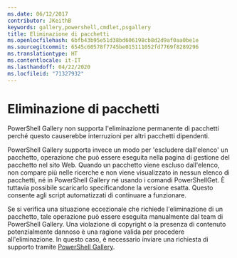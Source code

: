 ```yaml
---
ms.date: 06/12/2017
contributor: JKeithB
keywords: gallery,powershell,cmdlet,psgallery
title: Eliminazione di pacchetti
ms.openlocfilehash: 6bfb43b95e51d38bd606198cb8d2d9af0aa0be1e
ms.sourcegitcommit: 6545c60578f7745be015111052fd7769f8289296
ms.translationtype: HT
ms.contentlocale: it-IT
ms.lasthandoff: 04/22/2020
ms.locfileid: "71327932"
---
```

# <a name="deleting-packages"></a>Eliminazione di pacchetti

PowerShell Gallery non supporta l'eliminazione permanente di pacchetti perché questo causerebbe interruzioni per altri pacchetti dipendenti.

PowerShell Gallery supporta invece un modo per 'escludere dall'elenco' un pacchetto, operazione che può essere eseguita nella pagina di gestione del pacchetto nel sito Web.
Quando un pacchetto viene escluso dall'elenco, non compare più nelle ricerche e non viene visualizzato in nessun elenco di pacchetti, né in PowerShell Gallery né usando i comandi PowerShellGet.
È tuttavia possibile scaricarlo specificandone la versione esatta. Questo consente agli script automatizzati di continuare a funzionare.

Se si verifica una situazione eccezionale che richiede l'eliminazione di un pacchetto, tale operazione può essere eseguita manualmente dal team di PowerShell Gallery.
Una violazione di copyright o la presenza di contenuto potenzialmente dannoso è una ragione valida per procedere all'eliminazione.
In questo caso, è necessario inviare una richiesta di supporto tramite [PowerShell Gallery](https://www.PowerShellGallery.com).
